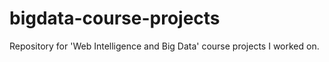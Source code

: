 bigdata-course-projects
=======================

Repository for 'Web Intelligence and Big Data' course projects I worked on.  
